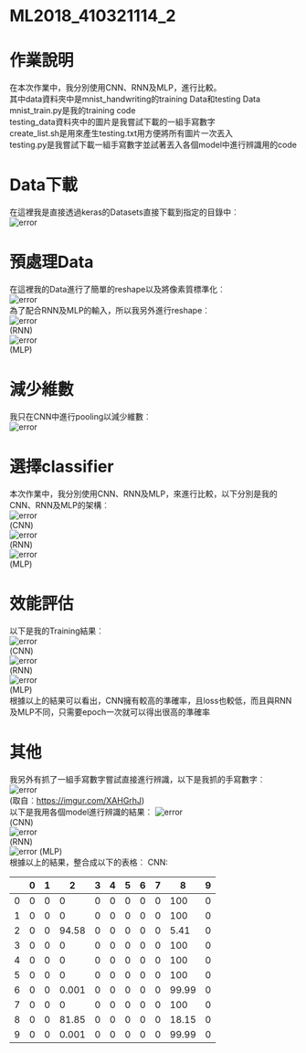 # ML2018_410321114_2

# 作業說明
  在本次作業中，我分別使用CNN、RNN及MLP，進行比較。  
  其中data資料夾中是mnist_handwriting的training Data和testing Data  
  mnist_train.py是我的training code  
  testing_data資料夾中的圖片是我嘗試下載的一組手寫數字  
  create_list.sh是用來產生testing.txt用方便將所有圖片一次丟入  
  testing.py是我嘗試下載一組手寫數字並試著丟入各個model中進行辨識用的code  
# Data下載
  在這裡我是直接透過keras的Datasets直接下載到指定的目錄中︰  
  ![error](https://github.com/weiwow123/ML2018_410321114_2/blob/master/readme_data/data_download.png)  
# 預處理Data
  在這裡我的Data進行了簡單的reshape以及將像素質標準化︰  
  ![error](https://github.com/weiwow123/ML2018_410321114_2/blob/master/readme_data/preprocessing1.png)  
  為了配合RNN及MLP的輸入，所以我另外進行reshape︰  
  ![error](https://github.com/weiwow123/ML2018_410321114_2/blob/master/readme_data/preprocessing2.png)  
  (RNN)  
  ![error](https://github.com/weiwow123/ML2018_410321114_2/blob/master/readme_data/preprocessing3.png)  
  (MLP)  
# 減少維數
  我只在CNN中進行pooling以減少維數︰  
  ![error](https://github.com/weiwow123/ML2018_410321114_2/blob/master/readme_data/pooling.png)  
# 選擇classifier
  本次作業中，我分別使用CNN、RNN及MLP，來進行比較，以下分別是我的CNN、RNN及MLP的架構︰  
  ![error](https://github.com/weiwow123/ML2018_410321114_2/blob/master/readme_data/CNN.png)  
  (CNN)  
  ![error](https://github.com/weiwow123/ML2018_410321114_2/blob/master/readme_data/RNN.png)  
  (RNN)  
  ![error](https://github.com/weiwow123/ML2018_410321114_2/blob/master/readme_data/MLP.png)  
  (MLP)  
# 效能評估
  以下是我的Training結果︰  
  ![error](https://github.com/weiwow123/ML2018_410321114_2/blob/master/readme_data/CNN_Train.png)  
  (CNN)  
  ![error](https://github.com/weiwow123/ML2018_410321114_2/blob/master/readme_data/RNN_Train.png)  
  (RNN)  
  ![error](https://github.com/weiwow123/ML2018_410321114_2/blob/master/readme_data/MLP_Train.png)  
  (MLP)  
  根據以上的結果可以看出，CNN擁有較高的準確率，且loss也較低，而且與RNN及MLP不同，只需要epoch一次就可以得出很高的準確率  
# 其他
  我另外有抓了一組手寫數字嘗試直接進行辨識，以下是我抓的手寫數字︰  
  ![error](https://github.com/weiwow123/ML2018_410321114_2/blob/master/readme_data/testing.jpg)  
  (取自︰https://imgur.com/XAHGrhJ)  
  以下是我用各個model進行辨識的結果︰
  ![error](https://github.com/weiwow123/ML2018_410321114_2/blob/master/readme_data/CNN_testing.png)  
  (CNN)  
  ![error](https://github.com/weiwow123/ML2018_410321114_2/blob/master/readme_data/RNN_testing.png)  
  (RNN)  
  ![error](https://github.com/weiwow123/ML2018_410321114_2/blob/master/readme_data/MLP_testing.png)
  (MLP)  
  根據以上的結果，整合成以下的表格︰
  CNN:  
  
  |     |  0  |  1  |  2  |  3  |  4  |  5  |  6  |  7  |  8  |  9  |  
  |-----|-----|-----|-----|-----|-----|-----|-----|-----|-----|-----|
  |  0  |  0  |  0  |  0  |  0  |  0  |  0  |  0  |  0  | 100 |  0  |  
  |  1  |  0  |  0  |  0  |  0  |  0  |  0  |  0  |  0  | 100 |  0  |  
  |  2  |  0  |  0  |94.58|  0  |  0  |  0  |  0  |  0  | 5.41|  0  |  
  |  3  |  0  |  0  |  0  |  0  |  0  |  0  |  0  |  0  | 100 |  0  |  
  |  4  |  0  |  0  |  0  |  0  |  0  |  0  |  0  |  0  | 100 |  0  |  
  |  5  |  0  |  0  |  0  |  0  |  0  |  0  |  0  |  0  | 100 |  0  |  
  |  6  |  0  |  0  |0.001|  0  |  0  |  0  |  0  |  0  |99.99|  0  |  
  |  7  |  0  |  0  |  0  |  0  |  0  |  0  |  0  |  0  | 100 |  0  |  
  |  8  |  0  |  0  |81.85|  0  |  0  |  0  |  0  |  0  |18.15|  0  |  
  |  9  |  0  |  0  |0.001|  0  |  0  |  0  |  0  |  0  |99.99|  0  |  
